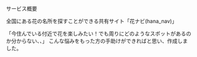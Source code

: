 サービス概要

全国にある花の名所を探すことができる共有サイト「花ナビ(hana_nav)」

「今住んでいる付近で花を楽しみたい！でも周りにどのようなスポットがあるのか分からない、、」
こんな悩みをもった方の手助けができればと思い、作成しました。
